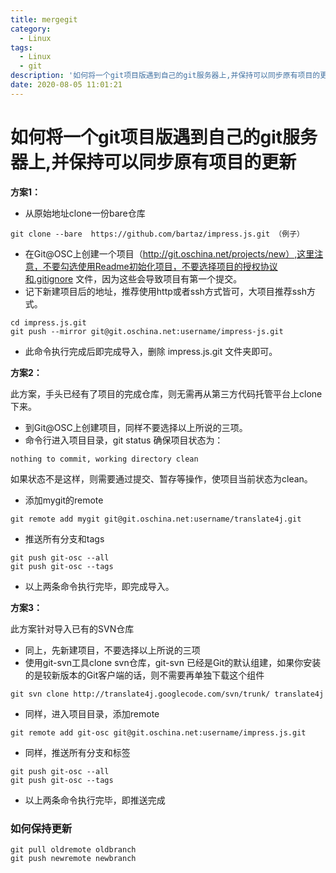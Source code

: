 ```yaml
---
title: mergegit
category:
  - Linux
tags:
  - Linux
  - git
description: '如何将一个git项目版遇到自己的git服务器上,并保持可以同步原有项目的更新'
date: 2020-08-05 11:01:21
---
```


# 如何将一个git项目版遇到自己的git服务器上,并保持可以同步原有项目的更新 #
**方案1：** 

-  从原始地址clone一份bare仓库 

```
git clone --bare  https://github.com/bartaz/impress.js.git （例子）
```

-  在Git@OSC上创建一个项目（http://git.oschina.net/projects/new）,这里注意，不要勾选使用Readme初始化项目，不要选择项目的授权协议和.gitignore 文件，因为这些会导致项目有第一个提交。 
-  记下新建项目后的地址，推荐使用http或者ssh方式皆可，大项目推荐ssh方式。 

```
cd impress.js.git
git push --mirror git@git.oschina.net:username/impress-js.git
```

-  此命令执行完成后即完成导入，删除 impress.js.git 文件夹即可。 

 **方案2：** 

 此方案，手头已经有了项目的完成仓库，则无需再从第三方代码托管平台上clone下来。 

-  到Git@OSC上创建项目，同样不要选择以上所说的三项。 
-  命令行进入项目目录，git status 确保项目状态为： 

```
nothing to commit, working directory clean
```

   如果状态不是这样，则需要通过提交、暂存等操作，使项目当前状态为clean。 

-  添加mygit的remote 

```
git remote add mygit git@git.oschina.net:username/translate4j.git
```

-  推送所有分支和tags 

   

```
git push git-osc --all
git push git-osc --tags
```

-  以上两条命令执行完毕，即完成导入。 

 **方案3：** 

 此方案针对导入已有的SVN仓库 

-  同上，先新建项目，不要选择以上所说的三项 
-  使用git-svn工具clone svn仓库，git-svn 已经是Git的默认组建，如果你安装的是较新版本的Git客户端的话，则不需要再单独下载这个组件 

```
git svn clone http://translate4j.googlecode.com/svn/trunk/ translate4j
```

-  同样，进入项目目录，添加remote 

```
git remote add git-osc git@git.oschina.net:username/impress.js.git
```

-  同样，推送所有分支和标签 

```
git push git-osc --all
git push git-osc --tags
```

-  以上两条命令执行完毕，即推送完成 





### 如何保持更新

```
git pull oldremote oldbranch
git push newremote newbranch
```

